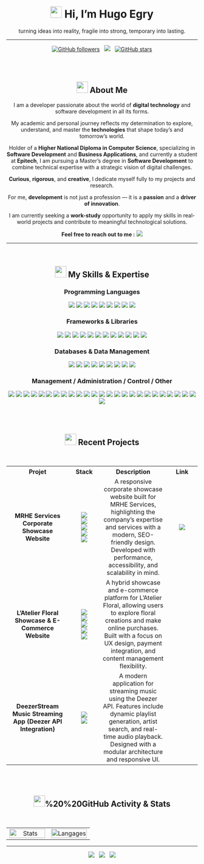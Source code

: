 <!--
[![Twitter Follow](https://img.shields.io/twitter/follow/NAMETWITTER__?style=social)](https://twitter.com/NAMETWITTER)
[![YouTube Channel Views](https://img.shields.io/youtube/channel/views/CHNAME?style=social)](https://www.youtube.com/channel/CHNAME)
-->
<!--<h2 align="center"><img src="https://user-images.githubusercontent.com/39955420/147578199-56632b69-b3e8-4d9f-97e2-f046a1c2cba0.gif"></h2>-->
<h1 align="center"><img src="https://user-images.githubusercontent.com/39955420/147578264-bae0526c-028a-49d2-8af8-d08bb4edbd2a.gif" height="30" width="30"> Hi, I’m Hugo Egry</h1>
<p align="center">turning ideas into reality, fragile into strong, temporary into lasting.</p>

---
<p align="center">
  <!-- GitHub followers -->
  <a href="https://github.com/hugoegry"><img src="https://img.shields.io/github/followers/hugoegry?style=social" alt="GitHub followers"></a>
  &nbsp;
  <!--mail-->
  <a href="mailto:hugo.egry@epitech.eu"><img src="https://img.shields.io/badge/Email-hugo.egry@epitech.eu-blue?style=social&logo=gmail"></a> <!--@ = maildotru-->
  &nbsp;
  <!-- Repo stars -->
  <a href="https://github.com/rishikagupta2468?tab=stars"><img src="https://img.shields.io/github/stars/hugoegry?style=social" alt="GitHub stars"></a>
</p>
<br><br>
<h2 align="center"><img src="https://images.emojiterra.com/google/noto-emoji/animated-emoji/1f680.gif" height="30" width="30"> About Me</h2>

<p align="center">
I am a developer passionate about the world of <strong>digital technology</strong> and software development in all its forms.
</p>

<p align="center">
My academic and personal journey reflects my determination to explore, understand, and master the <strong>technologies</strong> that shape today’s and tomorrow’s world.
</p>

<p align="center">
Holder of a <strong>Higher National Diploma in Computer Science</strong>, specializing in <strong>Software Development</strong> and <strong>Business Applications</strong>, and currently a student at <strong>Epitech</strong>, I am pursuing a Master’s degree in <strong>Software Development</strong> to combine technical expertise with a strategic vision of digital challenges.
</p>

<p align="center">
<strong>Curious</strong>, <strong>rigorous</strong>, and <strong>creative</strong>, I dedicate myself fully to my projects and research.
</p>

<p align="center">
For me, <strong>development</strong> is not just a profession — it is a <strong>passion</strong> and a <strong>driver of innovation</strong>.
</p>

<p align="center">
I am currently seeking a <strong>work-study</strong> opportunity to apply my skills in real-world projects and contribute to meaningful technological solutions.
</p>

<p align="center"><strong>Feel free to reach out to me :</strong>  <a href="mailto:hugo.egry@epitech.eu"><img src="https://img.shields.io/badge/Email-hugo.egry@epitech.eu-blue?style=social&logo=gmail"></a></p>

<!--||||||||||||||||||||||||||||||||||||||||||||||||||||||||||||||||||||||||||||||||||||||||||||||||||||||||||||||||||||||||||||||||||||||||||||||||||||||||||||||||||||||||||||||||||||||||||||||||||||||||||||||||||||||||-->

---

<br>
<div align="center">
<h2 align="center" style="border: none;"><img src="https://cdn-icons-gif.flaticon.com/17122/17122378.gif" height="30" width="30"> My Skills & Expertise</h2>

<h3>Programming Languages</h3>
<p>
  <img src="https://custom-icon-badges.demolab.com/badge/C%23-%270065.svg?logo=cshrp&logoColor=white"/>
  <img src="https://img.shields.io/badge/CSS%203-%231572B6.svg?&logo=css&logoColor=white"/>
  <img src="https://img.shields.io/badge/HTML%205-%23E34F26.svg?&logo=html5&logoColor=white"/>
  <img src="https://img.shields.io/badge/JAVA-%23ED8B00.svg?&logo=openjdk&logoColor=white"/>
  <img src="https://img.shields.io/badge/Java%20Script-%23323330.svg?&logo=javascript&logoColor=%23F7DF1E"/>
  <img src="https://img.shields.io/badge/Python-3776AB?&logo=python&logoColor=white"/>
  <img src="https://img.shields.io/badge/PHP-%23777BB4.svg?&logo=php&logoColor=white"/>
  <img src="https://img.shields.io/badge/LUA-2C2D72?&logo=lua&logoColor=white"/>
  <img src="https://img.shields.io/badge/Bash-4EAA25?logo=gnubash&logoColor=fff"/>
</p>

<h3>Frameworks & Libraries</h3>
<p>
  <img src="https://img.shields.io/badge/jquery-%230769AD.svg?&logo=jquery&logoColor=white"/>
  <img src="https://img.shields.io/badge/Type%20Script-3178C6?logo=typescript&logoColor=fff"/>
  <img src="https://img.shields.io/badge/React-20232A?&logo=react&logoColor=61DAFB"/>
  <img src="https://img.shields.io/badge/Django-092E20?&logo=django&logoColor=white"/>
  <img src="https://img.shields.io/badge/Flask-000000?&logo=flask&logoColor=white"/>
  <img src="https://img.shields.io/badge/AJAX-0058CC?&logo=Mattermost&logoColor=white"/>
  <img src="https://img.shields.io/badge/.NET-512BD4?logo=dotnet&logoColor=fff"/>
  <img src="https://img.shields.io/badge/Tailwind%20CSS-%2338B2AC.svg?logo=tailwind-css&logoColor=white"/>
  <img src="https://img.shields.io/badge/Bootstrap-7952B3?logo=bootstrap&logoColor=fff"/>
  <img src="https://img.shields.io/badge/JSON-000?logo=json&logoColor=fff"/>
  <img src="https://img.shields.io/badge/XML-767C52?logo=xml&logoColor=fff"/>
  <img src="https://img.shields.io/badge/YAML-CB171E?logo=yaml&logoColor=fff"/>
</p>

<h3>Databases & Data Management</h3>
<p>
  <img src="https://img.shields.io/badge/MySQL-4479A1?logo=mysql&logoColor=fff"/>
  <img src="https://img.shields.io/badge/Postgres-%23316192.svg?logo=postgresql&logoColor=white"/>
  <img src="https://img.shields.io/badge/SQLite-%2307405e.svg?logo=sqlite&logoColor=white"/>
  <img src="https://img.shields.io/badge/MongoDB-%234ea94b.svg?logo=mongodb&logoColor=white"/>
  <img src="https://img.shields.io/badge/MariaDB-003545?logo=mariadb&logoColor=white"/>
  <img src="https://custom-icon-badges.demolab.com/badge/Microsoft%20SQL%20Server-CC2927?logo=mssqlserver-white&logoColor=white"/>
  <img src="https://custom-icon-badges.demolab.com/badge/Oracle-F80000?logo=oracle&logoColor=fff"/>
  <img src="https://img.shields.io/badge/Cassandra-%231287B1.svg?logo=apache-cassandra&logoColor=white"/>
  <img src="https://img.shields.io/badge/Elastic%20Search-005571?&logo=elastic&logoColor=white"/>
</p>


<h3>Management / Administration / Control / Other</h3>
<p>
  <img src="https://custom-icon-badges.demolab.com/badge/Windows-0078D6?logo=windows11&logoColor=white"/>
  <img src="https://img.shields.io/badge/Linux-FCC624?logo=linux&logoColor=black"/>
  <img src="https://img.shields.io/badge/Debian-A81D33?logo=debian&logoColor=fff"/>
  <img src="https://img.shields.io/badge/Ubuntu-E95420?logo=ubuntu&logoColor=white"/>
  <img src="https://img.shields.io/badge/Kali%20Linux-557C94?logo=kalilinux&logoColor=fff"/>
  <img src="https://img.shields.io/badge/Apache-A80002?&logo=apache&logoColor=white"/>
  <img src="https://img.shields.io/badge/node.js-6DA55F?&logo=node.js&logoColor=white"/>
  <img src="https://img.shields.io/badge/Docker-2496ED?&logo=docker&logoColor=white"/>
  <img src="https://img.shields.io/badge/Portainer-13B8F1?&logo=portainer&logoColor=white"/>
  <img src="https://img.shields.io/badge/Git-F05032?logo=git&logoColor=fff"/>
  <img src="https://img.shields.io/badge/GitHub-181717?&logo=github&logoColor=white"/>
  <img src="https://img.shields.io/badge/GitLab%20CI-FC6D26?logo=gitlab&logoColor=fff"/>
  <img src="https://img.shields.io/badge/Jenkins-D24939?&logo=jenkins&logoColor=white"/>
  <img src="https://img.shields.io/badge/Postman-FF6C37?logo=postman&logoColor=white"/>
  <img src="https://img.shields.io/badge/Cloudflare-F38020?logo=Cloudflare&logoColor=white"/>
  <img src="https://img.shields.io/badge/CISCO-1BA0D7?&logo=cisco&logoColor=white"/>
  <img src="https://img.shields.io/badge/Wireshark-1679A7?&logo=Wireshark&logoColor=white"/>
  <img src="https://custom-icon-badges.demolab.com/badge/Visual%20Studio-5C2D91.svg?&logo=visualstudio&logoColor=white"/>
  <img src="https://custom-icon-badges.demolab.com/badge/Visual%20Studio%20Code-0078d7.svg?logo=vsc&logoColor=white"/>
  <img src="https://img.shields.io/badge/Sublime%20Text-%23575757.svg?logo=sublime-text&logoColor=important"/>
  <img src="https://img.shields.io/badge/Python%20IDLE-3776AB?logo=python&logoColor=fff"/>
  <img src="https://img.shields.io/badge/Notepad++-90E59A.svg?&logo=notepad%2b%2b&logoColor=black"/>
  <img src="https://img.shields.io/badge/NetBeans%20IDE-1B6AC6.svg?logo=apache-netbeans-ide&logoColor=white"/>
  <img src="https://img.shields.io/badge/Trello-0052CC?logo=trello&logoColor=fff"/>
  <img src="https://img.shields.io/badge/Zoom-2D8CFF?logo=zoom&logoColor=white"/>
  <img src="https://img.shields.io/badge/Jira-0052CC?logo=jira&logoColor=white"/>
</p>
</div>

<!--||||||||||||||||||||||||||||||||||||||||||||||||||||||||||||||||||||||||||||||||||||||||||||||||||||||||||||||||||||||||||||||||||||||||||||||||||||||||||||||||||||||||||||||||||||||||||||||||||||||||||||||||||||||||-->

<br><br>
<h2 align="center"><img src="https://cdn-icons-gif.flaticon.com/17122/17122649.gif" height="30" width="30"> Recent Projects</h2>
<br>

<table>
  <tr>
    <th>Projet</th>
    <th>Stack</th>
    <th>Description</th>
    <th>Link</th>
  </tr>

  <tr>
    <td align="center" width="300"><b>MRHE Services<br>Corporate Showcase Website</b>
    </td>
    <td align="center" width="150">
      <a href="#"><img src="https://img.shields.io/badge/PHP-%23777BB4.svg?&logo=php&logoColor=white"/></a><br>
      <a href="#"><img src="https://img.shields.io/badge/MySQL-4479A1?logo=mysql&logoColor=fff"/></a><br>
      <a href="#"><img src="https://img.shields.io/badge/Java%20Script-%23323330.svg?&logo=javascript&logoColor=%23F7DF1E"/></a><br>
      <a href="#"><img src="https://img.shields.io/badge/HTML%205-%23E34F26.svg?&logo=html5&logoColor=white"/></a><br>
      <a href="#"><img src="https://img.shields.io/badge/CSS%203-%231572B6.svg?&logo=css&logoColor=white"/></a>
    </td>
    <td align="center" width="400">
      A responsive corporate showcase website built for MRHE Services, highlighting the company’s expertise and services with a modern, SEO-friendly design. Developed with performance, accessibility, and scalability in mind.
    </td>
    <td align="center" width="200">
      <a href="https://mrheservice.fr/"><img src="https://img.shields.io/badge/www.mrheservice.fr-0052CC?logo=workplace&logoColor=white"/></a>
    </td>
  </tr>

  <tr>
    <td align="center" width="300"><b>L’Atelier Floral<br>Showcase & E-Commerce Website</b></td>
    <td align="center">
      <a href="#"><img src="https://img.shields.io/badge/PHP-%23777BB4.svg?&logo=php&logoColor=white"/></a><br>
      <a href="#"><img src="https://img.shields.io/badge/MySQL-4479A1?logo=mysql&logoColor=fff"/></a><br>
      <a href="#"><img src="https://img.shields.io/badge/Java%20Script-%23323330.svg?&logo=javascript&logoColor=%23F7DF1E"/></a><br>
      <a href="#"><img src="https://img.shields.io/badge/HTML%205-%23E34F26.svg?&logo=html5&logoColor=white"/></a><br>
      <a href="#"><img src="https://img.shields.io/badge/CSS%203-%231572B6.svg?&logo=css&logoColor=white"/></a>
    </td>
    <td align="center" width="400">
      A hybrid showcase and e-commerce platform for L’Atelier Floral, allowing users to explore floral creations and make online purchases. Built with a focus on UX design, payment integration, and content management flexibility.
    </td>
  </tr>

  <tr>
    <td align="center" width="300"><b>DeezerStream<br>Music Streaming App (Deezer API Integration)</b></td>
    <td align="center">
      <a href="#"><img src="https://img.shields.io/badge/Deezer-000?&logo=undertale&logoColor=9D36F7"/></a><br>
      <a href="#"><img src="https://custom-icon-badges.demolab.com/badge/C%23-%270065.svg?logo=cshrp&logoColor=white"/></a>
    </td>
    <td align="center" width="400">
      A modern application for streaming music using the Deezer API. Features include dynamic playlist generation, artist search, and real-time audio playback. Designed with a modular architecture and responsive UI.
    </td>
  </tr>
</table>

<!--||||||||||||||||||||||||||||||||||||||||||||||||||||||||||||||||||||||||||||||||||||||||||||||||||||||||||||||||||||||||||||||||||||||||||||||||||||||||||||||||||||||||||||||||||||||||||||||||||||||||||||||||||||||||-->

<br><br>
<h2 align="center"><img src="https://media4.giphy.com/media/v1.Y2lkPTZjMDliOTUyMndjc2pyNDN3dGw1ZTdjY3psOHB2MHZxZ2lma2UwdGpyeHo5dXhhdSZlcD12MV9naWZzX3NlYXJjaCZjdD1n/TJP7EH5i1fB2rKeWbf/200w.gif" height="30" width="30">%20%20GitHub Activity & Stats</h2>
<br>

<table align="center" width="100%">
  <tr>
    <td align="center" width="50%">
      <img src="https://github-readme-stats-seven-orcin-82.vercel.app/api?username=hugoegry&layout=compact&show_icons=true&count_private=true&theme=radical&border_radius=25" alt="Stats" width="100%">
    </td>
    <td align="center" width="50%">
      <img src="https://github-readme-stats-seven-orcin-82.vercel.app/api/top-langs/?username=hugoegry&layout=compact&show_icons=true&count_private=true&theme=radical&border_radius=25" alt="Langages" width="100%">
    </td>
  </tr>
</table>

<!--
## 🐍 Mon activité GitHub

![Snake animation](https://github.com/SKH1995/SKH1995/blob/output/github-contribution-grid-snake.svg)
---
-->

---

<p align="center">
  <!-- linkedin -->
  <a href="https://www.linkedin.com/in/hugo-egry-666182371/"><img src="https://img.shields.io/badge/Linkedin-hugo%20egry-blue0A66C2?style=social&logo=logmein&logoColor=black"></a>
  &nbsp;
  <!-- git hub -->
  <a href="https://github.com/hugoegry"><img src="https://img.shields.io/badge/Git%20Hub-hugoegry-blue?style=social&logo=refinedgithub"></a>
  &nbsp;
  <!-- mail -->
  <a href="mailto:hugo.egry@epitech.eu"><img src="https://img.shields.io/badge/Email-hugo.egry@epitech.eu-blue?style=social&logo=maildotru&logoColor=black"></a>
</p>
